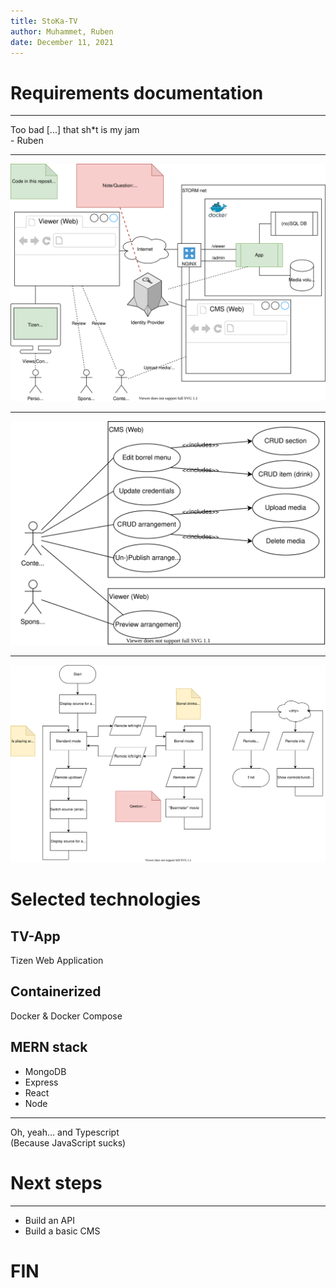 ```yaml
---
title: StoKa-TV
author: Muhammet, Ruben
date: December 11, 2021
---
```


# Requirements documentation

------------------

Too bad [...] that sh*t is my jam  
    - Ruben

------------------

![System overview](./system_overview.drawio.svg)

------------------

![Use-case Content Management System application](./use-case_cms.drawio.svg)

------------------

![Flowchart TV application](./flow_tv.drawio.svg)

# Selected technologies

## TV-App
Tizen Web Application

## Containerized
Docker & Docker Compose

## MERN stack

- MongoDB
- Express
- React
- Node

------------------

Oh, yeah... and Typescript  
(Because JavaScript sucks)

# Next steps

------------------

- Build an API
- Build a basic CMS

# FIN